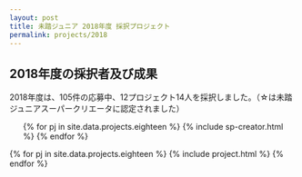 ```yaml
---
layout: post
title: 未踏ジュニア 2018年度 採択プロジェクト
permalink: projects/2018
---
```


  <h2>2018年度の採択者及び成果</h2>
  <p>2018年度は、105件の応募中、12プロジェクト14人を採択しました。（☆は未踏ジュニアスーパークリエータに認定されました）</p>
  <ul class="project-list">
    {% for pj in site.data.projects.eighteen %}
      {% include sp-creator.html %}
    {% endfor %}
  </ul>
  <div class="projects flex">
    {% for pj in site.data.projects.eighteen %}
      {% include project.html %}
    {% endfor %}
  </div>
